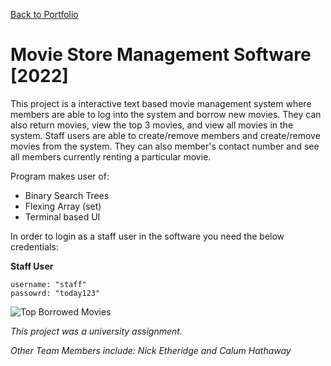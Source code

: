 [Back to Portfolio](https://github.com/Fooxless/Portfolio-Connor-Gryphon)
# Movie Store Management Software [2022]
This project is a interactive text based movie management system where members are able to log into the system and borrow new movies. They can also return movies, view the top 3 movies, and view all movies in the system. Staff users are able to create/remove members and create/remove movies from the system. They can also member's contact number and see all members currently renting a particular movie.

Program makes user of:
- Binary Search Trees 
- Flexing Array (set)
- Terminal based UI


In order to login as a staff user in the software you need the below credentials:

**Staff User**
```
username: "staff"
passowrd: "today123"
```
![Top Borrowed Movies](https://user-images.githubusercontent.com/102510556/209735751-8cb1804f-4c21-4be4-91a3-27f89defd5b8.PNG)

*This project was a university assignment.*

*Other Team Members include: Nick Etheridge and Calum Hathaway*
